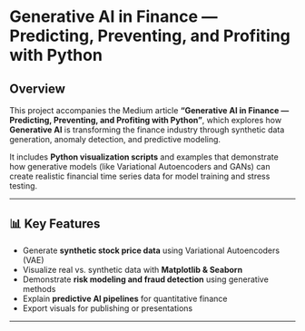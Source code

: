# Generative AI in Finance — Predicting, Preventing, and Profiting with Python

## Overview
This project accompanies the Medium article **“Generative AI in Finance — Predicting, Preventing, and Profiting with Python”**, which explores how **Generative AI** is transforming the finance industry through synthetic data generation, anomaly detection, and predictive modeling.  

It includes **Python visualization scripts** and examples that demonstrate how generative models (like Variational Autoencoders and GANs) can create realistic financial time series data for model training and stress testing.

---

## 📊 Key Features
- Generate **synthetic stock price data** using Variational Autoencoders (VAE)
- Visualize real vs. synthetic data with **Matplotlib & Seaborn**
- Demonstrate **risk modeling and fraud detection** using generative methods
- Explain **predictive AI pipelines** for quantitative finance
- Export visuals for publishing or presentations

---

